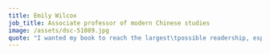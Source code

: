 ```yaml
---
title: Emily Wilcox
job_title: Associate professor of modern Chinese studies
image: /assets/dsc-51089.jpg
quote: "I wanted my book to reach the largest\tpossible readership, especially among international audiences and economically underprivileged communities who may not have the financial or institutional resources to easily purchase books or access them through university libraries."
---
```


